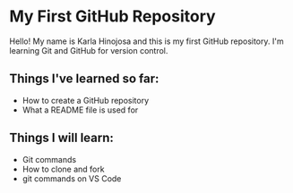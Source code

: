 # My First GitHub Repository

Hello! My name is Karla Hinojosa and this is my first GitHub repository.
I'm learning Git and GitHub for version control.

## Things I've learned so far:
- How to create a GitHub repository
- What a README file is used for

## Things I will learn:
- Git commands
- How to clone and fork
- git commands on VS Code
